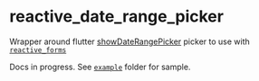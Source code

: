 # reactive_date_range_picker

Wrapper around flutter [showDateRangePicker](https://api.flutter.dev/flutter/material/showDateRangePicker.html) picker to use with [`reactive_forms`](https://pub.dev/packages/reactive_forms)

Docs in progress. See [`example`](https://github.com/artflutter/reactive_forms_widgets/tree/master/packages/reactive_date_range_picker/example) folder for sample.